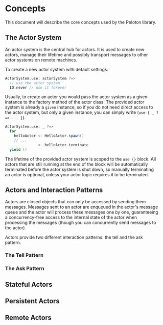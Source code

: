 # Concepts
This document will describe the core concepts used by the Peloton library.

## The Actor System

An actor system is the central hub for actors. It is used to create new actors, manage their lifetime and possibly transport 
messages to other actor systems on remote machines.

To create a new actor system with default settings:

```scala
ActorSystem.use: actorSystem ?=> 
  // use the actor system
  IO.never // use it forever
```

Usually, to create an actor you would pass the actor system as a given instance to the factory method of the actor class. 
The provided actor system is already a `given` instance, so if you do not need direct access to the actor system, but only 
a given instance, you can simply write (`use { _ ?=> ... }`). 

```scala
ActorSystem.use: _ ?=> 
  for
    helloActor <- HelloActor.spawn()
    // ...
    _          <- helloActor.terminate
  yield ()
```

The lifetime of the provided actor system is scoped to the `use {}` block. All actors that are still running at the end of the block 
will be automatically terminated before the actor system is shut down, so manually terminating an actor is optional, unless your 
actor logic requires it to be terminated.

## Actors and Interaction Patterns

Actors are closed objects that can only be accessed by sending them messages. Messages sent to an actor are enqueued in the actor's 
message queue and the actor will process these messages one by one, guaranteeing a concurrency-free access to the internal state of 
the actor when processing the messages (though you can concurrently send messages to the actor). 

Actors provide two different interaction patterns: the tell and the ask pattern.

### The Tell Pattern

### The Ask Pattern

## Stateful Actors

## Persistent Actors

## Remote Actors
